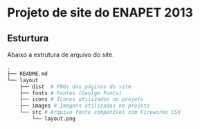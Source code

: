 # Projeto de site do ENAPET 2013

## Esturtura

Abaixo a estrutura de arquivo do site.

```sh
.
├── README.md
└── layout
    ├── dist  # PNGs das páginas do site
    ├── fonts # Fontes (Goolge Fonts)
    ├── icons # Ícones utilizados no projeto
    ├── images # Imagens utilizadas no projeto
    └── src # Arquivo fonte compatível com Fireworks CS6
        └── layout.png
```
